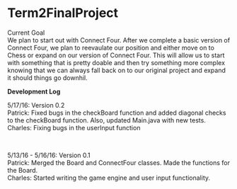 # Term2FinalProject

Current Goal
<br>
We plan to start out with Connect Four. After we complete a basic version of Connect Four, we plan to reevaulate our position and either move on to Chess or expand on our version of Connect Four.  This will allow us to start with something that is pretty doable and then try something more complex knowing that we can always fall back on to our original project and expand it should things go downhil.

<b>Development Log</b>

5/17/16: Version 0.2
<br>
Patrick: Fixed bugs in the checkBoard function and added diagonal checks to the checkBoard function.  Also, updated Main.java with new tests.
<br>
Charles: Fixing bugs in the userInput function
<br>

<br>

5/13/16 - 5/16/16: Version 0.1
<br>
Patrick: Merged the Board and ConnectFour classes. Made the functions for the Board. 
<br>
Charles: Started writing the game engine and user input functionality.

